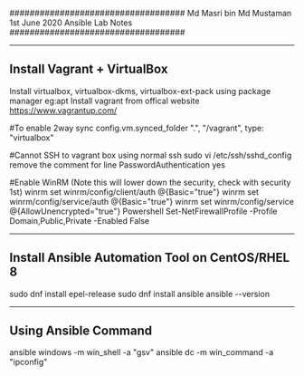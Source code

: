 ###################################
Md Masri bin Md Mustaman
1st June 2020
Ansible Lab Notes
###################################

-----------------------------------
Install Vagrant + VirtualBox
-----------------------------------
Install virtualbox, virtualbox-dkms, virtualbox-ext-pack using package manager eg:apt
Install vagrant from offical website https://www.vagrantup.com/

#To enable 2way sync
config.vm.synced_folder ".", "/vagrant", type: "virtualbox"

#Cannot SSH to vagrant box using normal ssh
sudo vi /etc/ssh/sshd_config
remove the comment for line PasswordAuthentication yes

#Enable WinRM (Note this will lower down the security, check with security 1st)
winrm set winrm/config/client/auth @{Basic="true"}
winrm set winrm/config/service/auth @{Basic="true"}
winrm set winrm/config/service @{AllowUnencrypted="true"}
Powershell Set-NetFirewallProfile -Profile Domain,Public,Private -Enabled False


-----------------------------------
Install Ansible Automation Tool on CentOS/RHEL 8
-----------------------------------
sudo dnf install epel-release
sudo dnf install ansible
ansible --version


-----------------------------------
Using Ansible Command
-----------------------------------
ansible windows -m win_shell -a "gsv"
ansible dc -m win_command -a "ipconfig"



